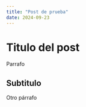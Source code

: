 ```yaml
---
title: "Post de prueba"
date: 2024-09-23
---
```


# Titulo del post
Parrafo

## Subtitulo
Otro párrafo
